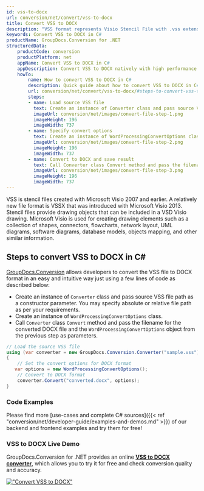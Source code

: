 ```yaml
---
id: vss-to-docx
url: conversion/net/convert/vss-to-docx
title: Convert VSS to DOCX
description: "VSS format represents Visio Stencil File with .vss extension. Learn how to convert VSS to DOCX file programmatically in C# language using GroupDocs.Conversion for .NET library."
keywords: Convert VSS to DOCX in C#
productName: GroupDocs.Conversion for .NET
structuredData:
    productCode: conversion
    productPlatform: net
    appName: Convert VSS to DOCX in C#
    appDescription: Convert VSS to DOCX natively with high performance using C# language and server side GroupDocs.Conversion for .NET APIs, without the use of any software like Microsoft or Open Office.
    howTo:
        name: How to convert VSS to DOCX in C# 
        description: Quick guide about how to convert VSS to DOCX in C# with high performance and accuracy.
        url: conversion/net/convert/vss-to-docx/#steps-to-convert-vss-to-docx-in-c
        steps:
        - name: Load source VSS file 
          text: Create an instance of Converter class and pass source VSS file path as a constructor parameter. You may specify absolute or relative file path as per your requirements. 
          imageUrl: conversion/net/images/convert-file-step-1.png
          imageHeight: 196
          imageWidth: 737
        - name: Specify convert options 
          text: Create an instance of WordProcessingConvertOptions class.
          imageUrl: conversion/net/images/convert-file-step-2.png
          imageHeight: 196
          imageWidth: 737
        - name: Convert to DOCX and save result 
          text: Call Converter class Convert method and pass the filename for the converted HTML file and the WordProcessingConvertOptions object from the previous step as parameters.
          imageUrl: conversion/net/images/convert-file-step-3.png
          imageHeight: 196
          imageWidth: 737
---
```


VSS is stencil files created with Microsoft Visio 2007 and earlier. A relatively new file format is VSSX that was introduced with Microsoft Visio 2013. Stencil files provide drawing objects that can be included in a VSD Visio drawing. Microsoft Visio is used for creating drawing elements such as a collection of shapes, connectors, flowcharts, network layout, UML diagrams, software diagrams, database models, objects mapping, and other similar information.

## Steps to convert VSS to DOCX in C#

[GroupDocs.Conversion](https://products.groupdocs.com/conversion/net) allows developers to convert the VSS file to DOCX format in an easy and intuitive way just using a few lines of code as described below:

* Create an instance of `Converter` class and pass source VSS file path as a constructor parameter. You may specify absolute or relative file path as per your requirements. 
* Create an instance of `WordProcessingConvertOptions` class.
* Call `Converter` class `Convert` method and pass the filename for the converted DOCX file and the `WordProcessingConvertOptions` object from the previous step as parameters.

```csharp
// Load the source VSS file
using (var converter = new GroupDocs.Conversion.Converter("sample.vss"))
{
    // Set the convert options for DOCX format
   var options = new WordProcessingConvertOptions();
    // Convert to DOCX format
    converter.Convert("converted.docx", options);
}
```

### Code Examples

Please find more [use-cases and complete C# sources]({{< ref "conversion/net/developer-guide/examples-and-demos.md" >}}) of our backend and frontend examples and try them for free!

### VSS to DOCX Live Demo

GroupDocs.Conversion for .NET provides an online [**VSS to DOCX converter**](https://products.groupdocs.app/conversion/vss-to-docx), which allows you to try it for free and check conversion quality and accuracy.

[!["Convert VSS to DOCX"](conversion/net/images/convert-to-docx/convert-vss-to-docx.png)](https://products.groupdocs.app/conversion/vss-to-docx)
